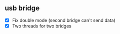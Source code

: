 ## usb bridge
- [x] Fix double mode (second bridge can't send data)
- [x] Two threads for two bridges
